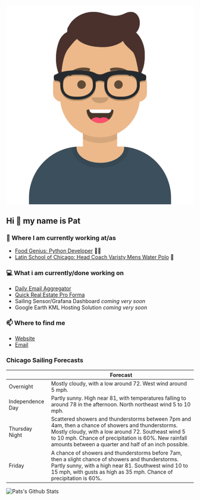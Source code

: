 [![Social banner for p-j-falconer](https://raw.githubusercontent.com/P-J-FALCONER/P-J-FALCONER/master/assets/avataaars.svg)](https://patfalconer.com/)
## Hi :wave: my name is Pat

### 💼 Where I am currently working at/as
- [Food Genius: Python Developer](https://getfoodgenius.com/) 🍔🐍
- [Latin School of Chicago: Head Coach Varisty Mens Water Polo](https://www.latinschool.org/) 🤽


### 💻 What i am currently/done working on
 - [Daily Email Aggregator](https://github.com/P-J-FALCONER/dott_daily_mail)
 - [Quick Real Estate Pro Forma](https://github.com/P-J-FALCONER/henry)
 - Sailing Sensor/Grafana Dashboard *coming very soon*
 - Google Earth KML Hosting Solution *coming very soon*

### 📫 Where to find me
 - [Website](https://patfalconer.com/)
 - [Email](mailto:patrick.j.falconer@gmail.com)


### Chicago Sailing Forecasts
|   | Forecast  |
|---|---|
| Overnight | Mostly cloudy, with a low around 72. West wind around 5 mph. |
| Independence Day | Partly sunny. High near 81, with temperatures falling to around 78 in the afternoon. North northeast wind 5 to 10 mph. |
| Thursday Night | Scattered showers and thunderstorms between 7pm and 4am, then a chance of showers and thunderstorms. Mostly cloudy, with a low around 72. Southeast wind 5 to 10 mph. Chance of precipitation is 60%. New rainfall amounts between a quarter and half of an inch possible. |
| Friday | A chance of showers and thunderstorms before 7am, then a slight chance of showers and thunderstorms. Partly sunny, with a high near 81. Southwest wind 10 to 15 mph, with gusts as high as 35 mph. Chance of precipitation is 60%. |

![Pats's Github Stats](https://github-readme-stats.vercel.app/api?username=p-j-falconer&show_icons=true&theme=radical)
